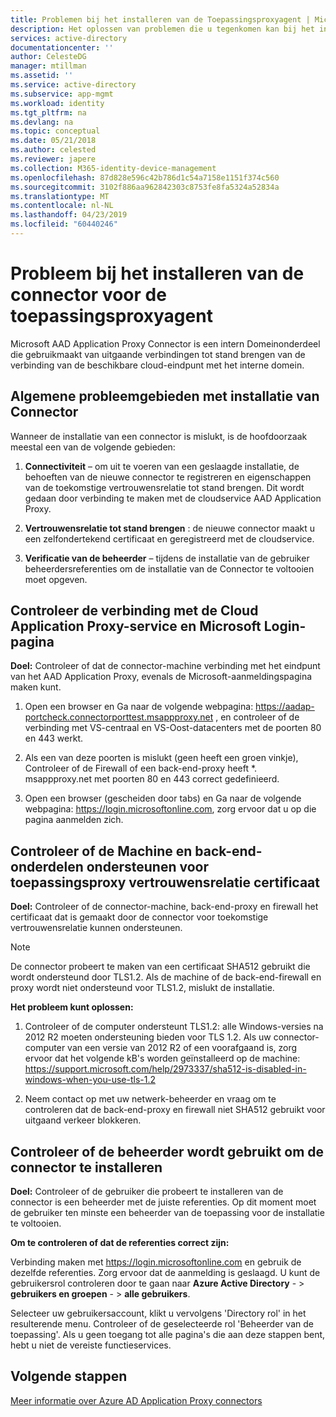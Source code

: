 ```yaml
---
title: Problemen bij het installeren van de Toepassingsproxyagent | Microsoft Docs
description: Het oplossen van problemen die u tegenkomen kan bij het installeren van de Toepassingsproxyagent
services: active-directory
documentationcenter: ''
author: CelesteDG
manager: mtillman
ms.assetid: ''
ms.service: active-directory
ms.subservice: app-mgmt
ms.workload: identity
ms.tgt_pltfrm: na
ms.devlang: na
ms.topic: conceptual
ms.date: 05/21/2018
ms.author: celested
ms.reviewer: japere
ms.collection: M365-identity-device-management
ms.openlocfilehash: 87d828e596c42b786d1c54a7158e1151f374c560
ms.sourcegitcommit: 3102f886aa962842303c8753fe8fa5324a52834a
ms.translationtype: MT
ms.contentlocale: nl-NL
ms.lasthandoff: 04/23/2019
ms.locfileid: "60440246"
---
```

# <a name="problem-installing-the-application-proxy-agent-connector"></a>Probleem bij het installeren van de connector voor de toepassingsproxyagent

Microsoft AAD Application Proxy Connector is een intern Domeinonderdeel die gebruikmaakt van uitgaande verbindingen tot stand brengen van de verbinding van de beschikbare cloud-eindpunt met het interne domein.

## <a name="general-problem-areas-with-connector-installation"></a>Algemene probleemgebieden met installatie van Connector

Wanneer de installatie van een connector is mislukt, is de hoofdoorzaak meestal een van de volgende gebieden:

1.  **Connectiviteit** – om uit te voeren van een geslaagde installatie, de behoeften van de nieuwe connector te registreren en eigenschappen van de toekomstige vertrouwensrelatie tot stand brengen. Dit wordt gedaan door verbinding te maken met de cloudservice AAD Application Proxy.

2.  **Vertrouwensrelatie tot stand brengen** : de nieuwe connector maakt u een zelfondertekend certificaat en geregistreerd met de cloudservice.

3.  **Verificatie van de beheerder** – tijdens de installatie van de gebruiker beheerdersreferenties om de installatie van de Connector te voltooien moet opgeven.

## <a name="verify-connectivity-to-the-cloud-application-proxy-service-and-microsoft-login-page"></a>Controleer de verbinding met de Cloud Application Proxy-service en Microsoft Login-pagina

**Doel:** Controleer of dat de connector-machine verbinding met het eindpunt van het AAD Application Proxy, evenals de Microsoft-aanmeldingspagina maken kunt.

1.  Open een browser en Ga naar de volgende webpagina: <https://aadap-portcheck.connectorporttest.msappproxy.net> , en controleer of de verbinding met VS-centraal en VS-Oost-datacenters met de poorten 80 en 443 werkt.

2.  Als een van deze poorten is mislukt (geen heeft een groen vinkje), Controleer of de Firewall of een back-end-proxy heeft \*. msappproxy.net met poorten 80 en 443 correct gedefinieerd.

3.  Open een browser (gescheiden door tabs) en Ga naar de volgende webpagina: <https://login.microsoftonline.com>, zorg ervoor dat u op die pagina aanmelden zich.

## <a name="verify-machine-and-backend-components-support-for-application-proxy-trust-cert"></a>Controleer of de Machine en back-end-onderdelen ondersteunen voor toepassingsproxy vertrouwensrelatie certificaat

**Doel:** Controleer of de connector-machine, back-end-proxy en firewall het certificaat dat is gemaakt door de connector voor toekomstige vertrouwensrelatie kunnen ondersteunen.

>[!NOTE]
>De connector probeert te maken van een certificaat SHA512 gebruikt die wordt ondersteund door TLS1.2. Als de machine of de back-end-firewall en proxy wordt niet ondersteund voor TLS1.2, mislukt de installatie.
>
>

**Het probleem kunt oplossen:**

1.  Controleer of de computer ondersteunt TLS1.2: alle Windows-versies na 2012 R2 moeten ondersteuning bieden voor TLS 1.2. Als uw connector-computer van een versie van 2012 R2 of een voorafgaand is, zorg ervoor dat het volgende kB's worden geïnstalleerd op de machine: <https://support.microsoft.com/help/2973337/sha512-is-disabled-in-windows-when-you-use-tls-1.2>

2.  Neem contact op met uw netwerk-beheerder en vraag om te controleren dat de back-end-proxy en firewall niet SHA512 gebruikt voor uitgaand verkeer blokkeren.

## <a name="verify-admin-is-used-to-install-the-connector"></a>Controleer of de beheerder wordt gebruikt om de connector te installeren

**Doel:** Controleer of de gebruiker die probeert te installeren van de connector is een beheerder met de juiste referenties. Op dit moment moet de gebruiker ten minste een beheerder van de toepassing voor de installatie te voltooien.

**Om te controleren of dat de referenties correct zijn:**

Verbinding maken met <https://login.microsoftonline.com> en gebruik de dezelfde referenties. Zorg ervoor dat de aanmelding is geslaagd. U kunt de gebruikersrol controleren door te gaan naar **Azure Active Directory**  - &gt; **gebruikers en groepen**  - &gt; **alle gebruikers**. 

Selecteer uw gebruikersaccount, klikt u vervolgens 'Directory rol' in het resulterende menu. Controleer of de geselecteerde rol 'Beheerder van de toepassing'. Als u geen toegang tot alle pagina's die aan deze stappen bent, hebt u niet de vereiste functieservices.

## <a name="next-steps"></a>Volgende stappen
[Meer informatie over Azure AD Application Proxy connectors](application-proxy-connectors.md)
